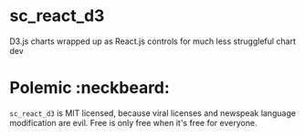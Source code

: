 sc_react_d3
===========

D3.js charts wrapped up as React.js controls for much less struggleful chart dev





Polemic :neckbeard:
===================

`sc_react_d3` is MIT licensed, because viral licenses and newspeak language modification are evil. Free is only free when it's free for everyone.